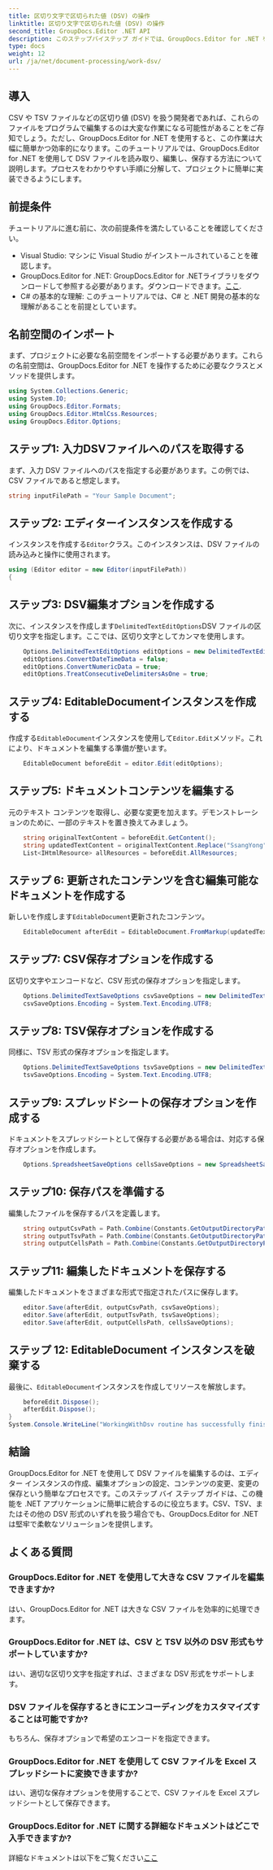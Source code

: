 ```yaml
---
title: 区切り文字で区切られた値 (DSV) の操作
linktitle: 区切り文字で区切られた値 (DSV) の操作
second_title: GroupDocs.Editor .NET API
description: このステップバイステップ ガイドでは、GroupDocs.Editor for .NET を使用して CSV および TSV ファイルを編集する方法を学習します。.NET プロジェクトを簡単に改善できます。
type: docs
weight: 12
url: /ja/net/document-processing/work-dsv/
---
```

## 導入
CSV や TSV ファイルなどの区切り値 (DSV) を扱う開発者であれば、これらのファイルをプログラムで編集するのは大変な作業になる可能性があることをご存知でしょう。ただし、GroupDocs.Editor for .NET を使用すると、この作業は大幅に簡単かつ効率的になります。このチュートリアルでは、GroupDocs.Editor for .NET を使用して DSV ファイルを読み取り、編集し、保存する方法について説明します。プロセスをわかりやすい手順に分解して、プロジェクトに簡単に実装できるようにします。
## 前提条件
チュートリアルに進む前に、次の前提条件を満たしていることを確認してください。
- Visual Studio: マシンに Visual Studio がインストールされていることを確認します。
-  GroupDocs.Editor for .NET: GroupDocs.Editor for .NETライブラリをダウンロードして参照する必要があります。ダウンロードできます。[ここ](https://releases.groupdocs.com/editor/net/).
- C# の基本的な理解: このチュートリアルでは、C# と .NET 開発の基本的な理解があることを前提としています。
## 名前空間のインポート
まず、プロジェクトに必要な名前空間をインポートする必要があります。これらの名前空間は、GroupDocs.Editor for .NET を操作するために必要なクラスとメソッドを提供します。
```csharp
using System.Collections.Generic;
using System.IO;
using GroupDocs.Editor.Formats;
using GroupDocs.Editor.HtmlCss.Resources;
using GroupDocs.Editor.Options;
```

## ステップ1: 入力DSVファイルへのパスを取得する
まず、入力 DSV ファイルへのパスを指定する必要があります。この例では、CSV ファイルであると想定します。
```csharp
string inputFilePath = "Your Sample Document";
```
## ステップ2: エディターインスタンスを作成する
インスタンスを作成する`Editor`クラス。このインスタンスは、DSV ファイルの読み込みと操作に使用されます。
```csharp
using (Editor editor = new Editor(inputFilePath))
{
```
## ステップ3: DSV編集オプションを作成する
次に、インスタンスを作成します`DelimitedTextEditOptions`DSV ファイルの区切り文字を指定します。ここでは、区切り文字としてカンマを使用します。
```csharp
    Options.DelimitedTextEditOptions editOptions = new DelimitedTextEditOptions(",");
    editOptions.ConvertDateTimeData = false;
    editOptions.ConvertNumericData = true;
    editOptions.TreatConsecutiveDelimitersAsOne = true;
```
## ステップ4: EditableDocumentインスタンスを作成する
作成する`EditableDocument`インスタンスを使用して`Editor.Edit`メソッド。これにより、ドキュメントを編集する準備が整います。
```csharp
    EditableDocument beforeEdit = editor.Edit(editOptions);
```
## ステップ5: ドキュメントコンテンツを編集する
元のテキスト コンテンツを取得し、必要な変更を加えます。デモンストレーションのために、一部のテキストを置き換えてみましょう。
```csharp
    string originalTextContent = beforeEdit.GetContent();
    string updatedTextContent = originalTextContent.Replace("SsangYong", "Chevrolet").Replace("Kyron", "Camaro");
    List<IHtmlResource> allResources = beforeEdit.AllResources;
```
## ステップ 6: 更新されたコンテンツを含む編集可能なドキュメントを作成する
新しいを作成します`EditableDocument`更新されたコンテンツ。
```csharp
    EditableDocument afterEdit = EditableDocument.FromMarkup(updatedTextContent, allResources);
```
## ステップ7: CSV保存オプションを作成する
区切り文字やエンコードなど、CSV 形式の保存オプションを指定します。
```csharp
    Options.DelimitedTextSaveOptions csvSaveOptions = new DelimitedTextSaveOptions(",");
    csvSaveOptions.Encoding = System.Text.Encoding.UTF8;
```
## ステップ8: TSV保存オプションを作成する
同様に、TSV 形式の保存オプションを指定します。
```csharp
    Options.DelimitedTextSaveOptions tsvSaveOptions = new DelimitedTextSaveOptions("\t");
    tsvSaveOptions.Encoding = System.Text.Encoding.UTF8;
```
## ステップ9: スプレッドシートの保存オプションを作成する
ドキュメントをスプレッドシートとして保存する必要がある場合は、対応する保存オプションを作成します。
```csharp
    Options.SpreadsheetSaveOptions cellsSaveOptions = new SpreadsheetSaveOptions(SpreadsheetFormats.Xlsm);
```
## ステップ10: 保存パスを準備する
編集したファイルを保存するパスを定義します。
```csharp
    string outputCsvPath = Path.Combine(Constants.GetOutputDirectoryPath(inputFilePath), Path.GetFileNameWithoutExtension(inputFilePath) + ".csv");
    string outputTsvPath = Path.Combine(Constants.GetOutputDirectoryPath(inputFilePath), Path.GetFileNameWithoutExtension(inputFilePath) + ".tsv");
    string outputCellsPath = Path.Combine(Constants.GetOutputDirectoryPath(inputFilePath), Path.GetFileNameWithoutExtension(inputFilePath) + ".xlsm");
```
## ステップ11: 編集したドキュメントを保存する
編集したドキュメントをさまざまな形式で指定されたパスに保存します。
```csharp
    editor.Save(afterEdit, outputCsvPath, csvSaveOptions);
    editor.Save(afterEdit, outputTsvPath, tsvSaveOptions);
    editor.Save(afterEdit, outputCellsPath, cellsSaveOptions);
```
## ステップ 12: EditableDocument インスタンスを破棄する
最後に、`EditableDocument`インスタンスを作成してリソースを解放します。
```csharp
    beforeEdit.Dispose();
    afterEdit.Dispose();
}
System.Console.WriteLine("WorkingWithDsv routine has successfully finished");
```
## 結論
GroupDocs.Editor for .NET を使用して DSV ファイルを編集するのは、エディター インスタンスの作成、編集オプションの設定、コンテンツの変更、変更の保存という簡単なプロセスです。このステップ バイ ステップ ガイドは、この機能を .NET アプリケーションに簡単に統合するのに役立ちます。CSV、TSV、またはその他の DSV 形式のいずれを扱う場合でも、GroupDocs.Editor for .NET は堅牢で柔軟なソリューションを提供します。
## よくある質問
### GroupDocs.Editor for .NET を使用して大きな CSV ファイルを編集できますか?
はい、GroupDocs.Editor for .NET は大きな CSV ファイルを効率的に処理できます。
### GroupDocs.Editor for .NET は、CSV と TSV 以外の DSV 形式もサポートしていますか?
はい、適切な区切り文字を指定すれば、さまざまな DSV 形式をサポートします。
### DSV ファイルを保存するときにエンコーディングをカスタマイズすることは可能ですか?
もちろん、保存オプションで希望のエンコードを指定できます。
### GroupDocs.Editor for .NET を使用して CSV ファイルを Excel スプレッドシートに変換できますか?
はい、適切な保存オプションを使用することで、CSV ファイルを Excel スプレッドシートとして保存できます。
### GroupDocs.Editor for .NET に関する詳細なドキュメントはどこで入手できますか?
詳細なドキュメントは以下をご覧ください[ここ](https://reference.groupdocs.com/editor/net/)